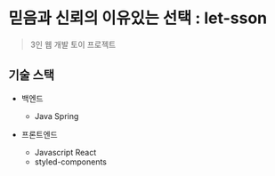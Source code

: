 # 믿음과 신뢰의 이유있는 선택 : let-sson

> 3인 웹 개발 토이 프로젝트 

## 기술 스택

- 백엔드
    - Java Spring

- 프론트엔드
    - Javascript React
    - styled-components